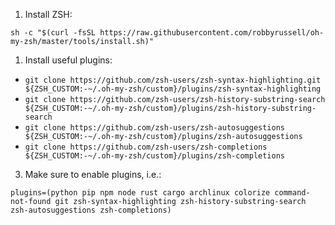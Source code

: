 1. Install ZSH:

```sh -c "$(curl -fsSL https://raw.githubusercontent.com/robbyrussell/oh-my-zsh/master/tools/install.sh)"```

1. Install useful plugins:
* ```git clone https://github.com/zsh-users/zsh-syntax-highlighting.git ${ZSH_CUSTOM:-~/.oh-my-zsh/custom}/plugins/zsh-syntax-highlighting```
* ```git clone https://github.com/zsh-users/zsh-history-substring-search ${ZSH_CUSTOM:-~/.oh-my-zsh/custom}/plugins/zsh-history-substring-search```
* ```git clone https://github.com/zsh-users/zsh-autosuggestions ${ZSH_CUSTOM:-~/.oh-my-zsh/custom}/plugins/zsh-autosuggestions```
* ```git clone https://github.com/zsh-users/zsh-completions ${ZSH_CUSTOM:-~/.oh-my-zsh/custom}/plugins/zsh-completions```

3. Make sure to enable plugins, i.e.:

```plugins=(python pip npm node rust cargo archlinux colorize command-not-found git zsh-syntax-highlighting zsh-history-substring-search zsh-autosuggestions zsh-completions)```
